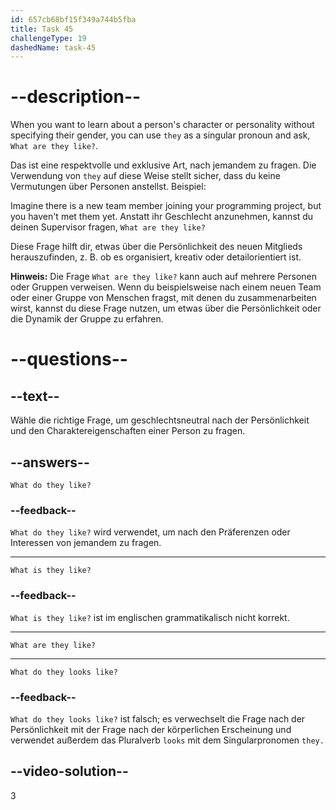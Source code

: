 ```yaml
---
id: 657cb68bf15f349a744b5fba
title: Task 45
challengeType: 19
dashedName: task-45
---
```


# --description--

When you want to learn about a person's character or personality without specifying their gender, you can use `they` as a singular pronoun and ask, `What are they like?`.

Das ist eine respektvolle und exklusive Art, nach jemandem zu fragen. Die Verwendung von `they` auf diese Weise stellt sicher, dass du keine Vermutungen über Personen anstellst. Beispiel:

Imagine there is a new team member joining your programming project, but you haven't met them yet. Anstatt ihr Geschlecht anzunehmen, kannst du deinen Supervisor fragen, `What are they like?`

Diese Frage hilft dir, etwas über die Persönlichkeit des neuen Mitglieds herauszufinden, z. B. ob es organisiert, kreativ oder detailorientiert ist.

**Hinweis:** Die Frage `What are they like?` kann auch auf mehrere Personen oder Gruppen verweisen. Wenn du beispielsweise nach einem neuen Team oder einer Gruppe von Menschen fragst, mit denen du zusammenarbeiten wirst, kannst du diese Frage nutzen, um etwas über die Persönlichkeit oder die Dynamik der Gruppe zu erfahren.

# --questions--

## --text--

Wähle die richtige Frage, um geschlechtsneutral nach der Persönlichkeit und den Charaktereigenschaften einer Person zu fragen.

## --answers--

`What do they like?`

### --feedback--

`What do they like?` wird verwendet, um nach den Präferenzen oder Interessen von jemandem zu fragen.

---

`What is they like?`

### --feedback--

`What is they like?` ist im englischen grammatikalisch nicht korrekt.

---

`What are they like?`

---

`What do they looks like?`

### --feedback--

`What do they looks like?` ist falsch; es verwechselt die Frage nach der Persönlichkeit mit der Frage nach der körperlichen Erscheinung und verwendet außerdem das Pluralverb `looks` mit dem Singularpronomen `they.`

## --video-solution--

3
